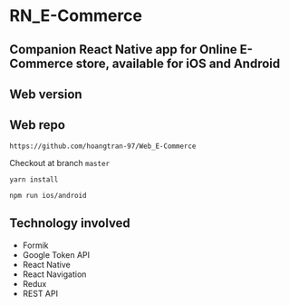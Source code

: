 # RN_E-Commerce

## Companion React Native app for Online E-Commerce store, available for iOS and Android 

## Web version

## Web repo 
```
https://github.com/hoangtran-97/Web_E-Commerce
```
Checkout at branch `master`
```
yarn install
```
``` 
npm run ios/android 
```

## Technology involved 
- Formik 
- Google Token API 
- React Native 
- React Navigation
- Redux
- REST API 

      
